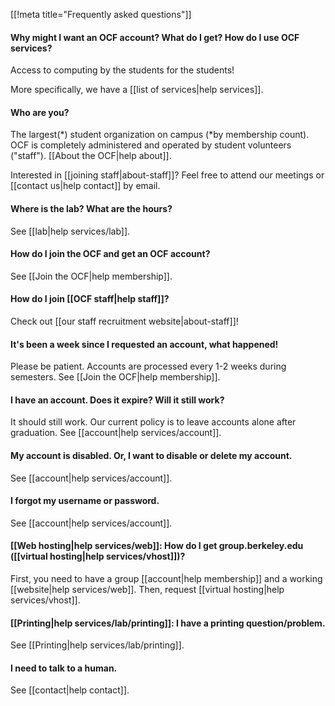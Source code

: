 [[!meta title="Frequently asked questions"]]


#### Why might I want an OCF account? What do I get? How do I use OCF services?

Access to computing by the students for the students!

More specifically, we have a [[list of services|help services]].

#### Who are you?

The largest(\*) student organization on campus (\*by membership count). OCF is completely administered and operated by student volunteers ("staff"). [[About the OCF|help about]].

Interested in [[joining staff|about-staff]]? Feel free to attend our meetings or [[contact us|help contact]] by email.

#### Where is the lab? What are the hours?

See [[lab|help services/lab]].

#### How do I join the OCF and get an OCF account?

See [[Join the OCF|help membership]].

#### How do I join [[OCF staff|help staff]]?

Check out [[our staff recruitment website|about-staff]]!

#### It's been a week since I requested an account, what happened!

Please be patient. Accounts are processed every 1-2 weeks during semesters. See [[Join the OCF|help membership]].

#### I have an account. Does it expire? Will it still work?

It should still work. Our current policy is to leave accounts alone after graduation. See [[account|help services/account]].

#### My account is disabled. Or, I want to disable or delete my account.

See [[account|help services/account]].

#### I forgot my username or password.

See [[account|help services/account]].

#### [[Web hosting|help services/web]]: How do I get group.berkeley.edu ([[virtual hosting|help services/vhost]])?

First, you need to have a group [[account|help membership]] and a working [[website|help services/web]]. Then, request [[virtual hosting|help services/vhost]].

#### [[Printing|help services/lab/printing]]: I have a printing question/problem.

See [[Printing|help services/lab/printing]].

#### I need to talk to a human.

See [[contact|help contact]].
